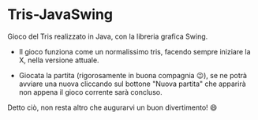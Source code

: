 # Tris-JavaSwing
Gioco del Tris realizzato in Java, con la libreria grafica Swing.

- Il gioco funziona come un normalissimo tris, facendo sempre iniziare la X,
nella versione attuale.

- Giocata la partita (rigorosamente in buona compagnia 😉), se ne potrà avviare
una nuova cliccando sul bottone "Nuova partita" che apparirà non appena il
gioco corrente sarà concluso.

Detto ciò, non resta altro che augurarvi un buon divertimento! 😄